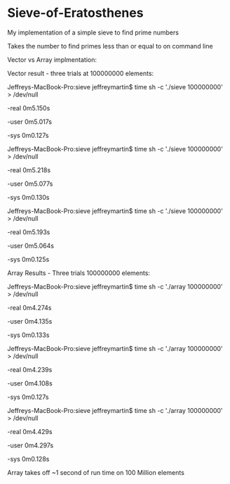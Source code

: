 Sieve-of-Eratosthenes
=====================

My implementation of a simple sieve to find prime numbers

Takes the number to find primes less than or equal to on command line

Vector vs Array implmentation:

Vector result - three trials at 100000000 elements:

Jeffreys-MacBook-Pro:sieve jeffreymartin$ time sh -c './sieve 100000000' > /dev/null

-real	0m5.150s

-user	0m5.017s

-sys	0m0.127s

Jeffreys-MacBook-Pro:sieve jeffreymartin$ time sh -c './sieve 100000000' > /dev/null

-real	0m5.218s

-user	0m5.077s

-sys	0m0.130s

Jeffreys-MacBook-Pro:sieve jeffreymartin$ time sh -c './sieve 100000000' > /dev/null

-real	0m5.193s

-user	0m5.064s

-sys	0m0.125s

Array Results - Three trials 100000000 elements:

Jeffreys-MacBook-Pro:sieve jeffreymartin$ time sh -c './array 100000000' > /dev/null

-real	0m4.274s

-user	0m4.135s

-sys	0m0.133s

Jeffreys-MacBook-Pro:sieve jeffreymartin$ time sh -c './array 100000000' > /dev/null

-real	0m4.239s

-user	0m4.108s

-sys	0m0.127s

Jeffreys-MacBook-Pro:sieve jeffreymartin$ time sh -c './array 100000000' > /dev/null

-real	0m4.429s

-user	0m4.297s

-sys	0m0.128s

Array takes off ~1 second of run time on 100 Million elements
